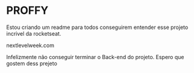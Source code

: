 # PROFFY

Estou criando um readme para todos conseguirem entender esse projeto incrivel da rocketseat.

nextlevelweek.com

Infelizmente não conseguir terminar o Back-end do projeto. Espero que gostem dess prejeto
